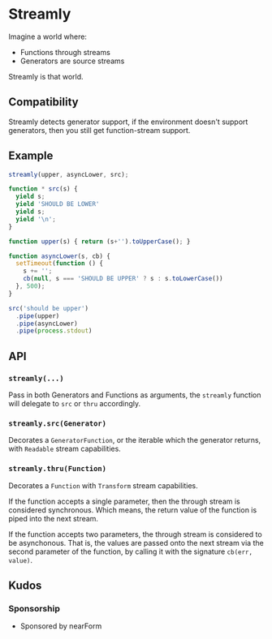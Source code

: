 # Streamly

Imagine a world where:

* Functions through streams
* Generators are source streams

Streamly is that world. 

## Compatibility

Streamly detects generator support, if the environment doesn't
support generators, then you still get function-stream support.


## Example

```javascript
streamly(upper, asyncLower, src);

function * src(s) {
  yield s;
  yield 'SHOULD BE LOWER'
  yield s;
  yield '\n';
}

function upper(s) { return (s+'').toUpperCase(); }

function asyncLower(s, cb) {
  setTimeout(function () {
    s += '';
    cb(null, s === 'SHOULD BE UPPER' ? s : s.toLowerCase())  
  }, 500);
}

src('should be upper')
  .pipe(upper)
  .pipe(asyncLower)
  .pipe(process.stdout)

```

## API

### `streamly(...)`

Pass in both Generators and Functions as arguments,
the `streamly` function will delegate to `src` or `thru`
accordingly.

### `streamly.src(Generator)`

Decorates a `GeneratorFunction`, or the iterable
which the generator returns, with `Readable` stream
capabilities.


### `streamly.thru(Function)`

Decorates a `Function` with `Transform` stream capabilities.

If the function accepts a single parameter, then 
the through stream is considered synchronous. Which means,
the return value of the function is piped into the
next stream.

If the function accepts two parameters, the through
stream is considered to be asynchonous. That is, the 
values are passed onto the next stream via the second
parameter of the function, by calling it with the
signature `cb(err, value)`.

## Kudos

### Sponsorship

* Sponsored by nearForm



